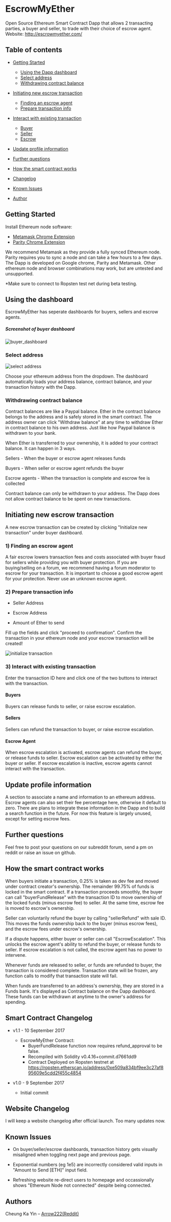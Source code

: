 # EscrowMyEther
Open Source Ethereum Smart Contract Dapp that allows 2 transacting parties, a buyer and seller, to trade with their choice of escrow agent. Website: http://escrowmyether.com/


## Table of contents
* [Getting Started](https://github.com/KayinCheung/KayinCheung.github.io#getting-started)
    * [Using the Dapp dashboard](https://github.com/KayinCheung/KayinCheung.github.io#using-the-dashboard)
    * [Select address](https://github.com/KayinCheung/KayinCheung.github.io#select-address)
    * [Withdrawing contract balance](https://github.com/KayinCheung/KayinCheung.github.io#withdrawing-contract-balance)

* [Initiating new escrow transaction](https://github.com/KayinCheung/KayinCheung.github.io#initiating-new-escrow-transaction)
    * [Finding an escrow agent](https://github.com/KayinCheung/KayinCheung.github.io#1-finding-an-escrow-agent)
    * [Prepare transaction info](https://github.com/KayinCheung/KayinCheung.github.io#2-prepare-transaction-info)
    
* [Interact with existing transaction](https://github.com/KayinCheung/KayinCheung.github.io#3-interact-with-existing-transaction)
    * [Buyer](https://github.com/KayinCheung/KayinCheung.github.io#buyers)
    * [Seller](https://github.com/KayinCheung/KayinCheung.github.io#sellers)
    * [Escrow](https://github.com/KayinCheung/KayinCheung.github.io#escrow-agent)
    
* [Update profile information](https://github.com/KayinCheung/KayinCheung.github.io#update-profile-information)
* [Further questions](https://github.com/KayinCheung/KayinCheung.github.io#further-questions)
* [How the smart contract works](https://github.com/KayinCheung/KayinCheung.github.io#how-the-smart-contract-works)
* [Changelog](https://github.com/KayinCheung/KayinCheung.github.io#smart-contract-changelog)
* [Known Issues](https://github.com/KayinCheung/KayinCheung.github.io#known-issues)
* [Author](https://github.com/KayinCheung/KayinCheung.github.io#authors)


## Getting Started

Install Ethereum node software:

- [Metamask Chrome Extension](https://metamask.io/)
- [Parity Chrome Extension](https://chrome.google.com/webstore/detail/parity-ethereum-integrati/himekenlppkgeaoeddcliojfddemadig)

We recommend Metamask as they provide a fully synced Ethereum node. Parity requires you to sync a node and can take a few hours to a few days. The Dapp is developed on Google chrome, Parity and Metamask. Other ethereum node and browser combinations may work, but are untested and unsupported.

*Make sure to connect to Ropsten test net during beta testing.


## Using the dashboard

EscrowMyEther has seperate dashboards for buyers, sellers and escrow agents. 

##### Screenshot of buyer dashboard

![buyer_dashboard](https://user-images.githubusercontent.com/24837709/30322379-df085308-97eb-11e7-86c7-69daceeca25b.jpg)


### Select address

![select address](https://user-images.githubusercontent.com/24837709/30322994-0dace67c-97ee-11e7-92cf-2623f582a3ff.jpg)

Choose your ethereum address from the dropdown. The dashboard automatically loads your address balance, contract balance, and your transaction history with the Dapp.

### Withdrawing contract balance

Contract balances are like a Paypal balance. Ether in the contract balance belongs to the address and is safely stored in the smart contract.
The address owner can click "Withdraw balance" at any time to withdraw Ether in contract balance to his own address. Just like how Paypal balance is withdrawn to your bank.

When Ether is transferred to your ownership, it is added to your contract balance. It can happen in 3 ways.

Sellers - When the buyer or escrow agent releases funds

Buyers - When seller or escrow agent refunds the buyer

Escrow agents - When the transaction is complete and escrow fee is collected

Contract balance can only be withdrawn to your address. The Dapp does not allow contract balance to be spent on new transactions.


## Initiating new escrow transaction

A new escrow transaction can be created by clicking "Initialize new transaction" under buyer dashboard. 

### 1) Finding an escrow agent

A fair escrow lowers transaction fees and costs associated with buyer fraud for sellers while providing you with buyer protection. If you are buying/selling on a forum, we recommend having a forum moderator to escrow for your transaction. It is important to choose a good escrow agent for your protection. Never use an unknown escrow agent.

### 2) Prepare transaction info

- Seller Address

- Escrow Address

- Amount of Ether to send

Fill up the fields and click "proceed to confirmation". Confirm the transaction in your ethereum node and your escrow transaction will be created!

![initialize transaction](https://user-images.githubusercontent.com/24837709/30327336-43b530b6-97fe-11e7-89ff-8362cf245d85.jpg)


### 3) Interact with existing transaction
Enter the transaction ID here and click one of the two buttons to interact with the transaction.

#### Buyers
Buyers can release funds to seller, or raise escrow escalation.

#### Sellers
Sellers can refund the transaction to buyer, or raise escrow escalation.

#### Escrow Agent
When escrow escalation is activated, escrow agents can refund the buyer, or release funds to seller. Escrow escalation can be activated by either the buyer or seller. If escrow escalation is inactive, escrow agents cannot interact with the transaction.


## Update profile information
A section to associate a name and information to an ethereum address. Escrow agents can also set their fee percentage here, otherwise it default to zero. There are plans to integrate these information in the Dapp and to build a search function in the future. For now this feature is largely unused, except for setting escrow fees.


## Further questions
Feel free to post your questions on our subreddit forum, send a pm on reddit or raise an issue on github.


## How the smart contract works

When buyers initiate a transaction, 0.25% is taken as dev fee and moved under contract creator's ownership. The remainder 99.75% of funds is locked in the smart contract. If a transaction proceeds smoothly, the buyer can call "buyerFundRelease" with the transaction ID to move ownership of the locked funds (minus escrow fee) to seller. At the same time, escrow fee is moved to escrow's ownership.


Seller can voluntarily refund the buyer by calling "sellerRefund" with sale ID. This moves the funds ownership back to the buyer (minus escrow fees), and the escrow fees under escrow's ownership.


If a dispute happens, either buyer or seller can call "EscrowEscalation". This unlocks the escrow agent's ability to refund the buyer, or release funds to seller. If escrow escalation is not called, the escrow agent has no power to intervene.


Whenever funds are released to seller, or funds are refunded to buyer, the transaction is considered complete. Transaction state will be frozen, any function calls to modify that transaction state will fail.


When funds are transferred to an address's ownership, they are stored in a Funds bank. It's displayed as Contract balance on the Dapp dashboard. These funds can be withdrawn at anytime to the owner's address for spending.


## Smart Contract Changelog

* v1.1	- 10 September 2017
    * EscrowMyEther Contract: 
	  - BuyerFundRelease function now requires refund_approval to be false.
	  - Recompiled with Solidity v0.4.16+commit.d7661dd9
	  - Contract Deployed on Ropsten testnet at https://ropsten.etherscan.io/address/0xe509a834bf9ee3c27af895609e5cdd2f455c4854
	  
* v1.0	- 9 September 2017 
    * Initial commit
    
## Website Changelog

I will keep a website changelog after official launch.  Too many updates now.

## Known Issues

* On buyer/seller/escrow dashboards, transaction history gets visually misaligned when toggling next page and previous page. 

* Exponential numbers (eg 1e5) are incorrectly considered valid inputs in "Amount to Send [ETH]" input field.

* Refreshing website re-direct users to homepage and occassionally shows "Ethereum Node not connected" despite being connected. 


## Authors

Cheung Ka Yin – [Arrow222(Reddit)](https://www.reddit.com/user/Arrow222/)

